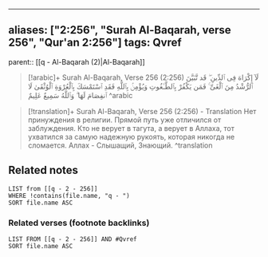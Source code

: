 
---
aliases: ["2:256", "Surah Al-Baqarah, verse 256", "Qur'an 2:256"]
tags: Qvref
---

parent:: [[q - Al-Baqarah (2)|Al-Baqarah]]

> [!arabic]+ Surah Al-Baqarah, Verse 256 (2:256)
> <span class="quran-arabic">لَآ إِكْرَاهَ فِى ٱلدِّينِ ۖ قَد تَّبَيَّنَ ٱلرُّشْدُ مِنَ ٱلْغَىِّ ۚ فَمَن يَكْفُرْ بِٱلطَّـٰغُوتِ وَيُؤْمِنۢ بِٱللَّهِ فَقَدِ ٱسْتَمْسَكَ بِٱلْعُرْوَةِ ٱلْوُثْقَىٰ لَا ٱنفِصَامَ لَهَا ۗ وَٱللَّهُ سَمِيعٌ عَلِيمٌ</span>
^arabic

> [!translation]+ Surah Al-Baqarah, Verse 256 (2:256) - Translation
> Нет принуждения в религии. Прямой путь уже отличился от заблуждения. Кто не верует в тагута, а верует в Аллаха, тот ухватился за самую надежную рукоять, которая никогда не сломается. Аллах - Слышащий, Знающий.
^translation



## Related notes
```dataview
LIST from [[q - 2 - 256]]
WHERE !contains(file.name, "q - ")
SORT file.name ASC
```

### Related verses (footnote backlinks)
```dataview
LIST FROM [[q - 2 - 256]] AND #Qvref
SORT file.name ASC
```

